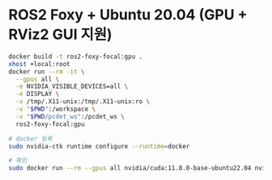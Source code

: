 # ROS2 Foxy + Ubuntu 20.04 (GPU + RViz2 GUI 지원)

```bash
docker build -t ros2-foxy-focal:gpu .
xhost +local:root
docker run --rm -it \
  --gpus all \
  -e NVIDIA_VISIBLE_DEVICES=all \
  -e DISPLAY \
  -v /tmp/.X11-unix:/tmp/.X11-unix:ro \
  -v "$PWD":/workspace \
  -v "$PWD/pcdet_ws":/pcdet_ws \
  ros2-foxy-focal:gpu
```

```bash
# docker 등록
sudo nvidia-ctk runtime configure --runtime=docker 

# 확인
sudo docker run --rm --gpus all nvidia/cuda:11.8.0-base-ubuntu22.04 nvidia-smi
```
